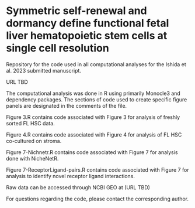 # Symmetric self-renewal and dormancy define functional fetal liver hematopoietic stem cells at single cell resolution

Repository for the code used in all computational analyses for the Ishida et al. 2023 submitted manuscript.

URL TBD

The computational analysis was done in R using primarily Monocle3 and dependency packages. The sections of code used to create specific figure panels are designated in the comments of the file.

Figure 3.R contains code associated with Figure 3 for analysis of freshly sorted FL HSC data.

Figure 4.R contains code associated with Figure 4 for analysis of FL HSC co-cultured on stroma.

Figure 7-Nichnetr.R contains code associated with Figure 7 for analysis done with NicheNetR.

Figure 7-ReceptorLigand-pairs.R contains code associated with Figure 7 for analysis to identify novel receptor ligand interactions.

Raw data can be accessed through NCBI GEO at (URL TBD)

For questions regarding the code, please contact the corresponding author.
